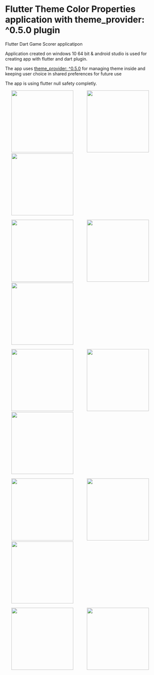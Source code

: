 # Flutter Theme Color Properties application with theme_provider: ^0.5.0 plugin
Flutter Dart Game Scorer applicatipon

Application created on windows 10 64 bit & android studio is used for creating app with flutter and dart plugin.

The app uses [theme_provider: ^0.5.0](https://pub.dev/packages/theme_provider) for managing theme inside and keeping user choice in shared preferences for future use

The app is using flutter null safety completly.

<p float="left">
<img src="https://github.com/mohitagrawal939/flutter-theme-color-properties/blob/master/assets/images/1.png" width="200" hspace="20">
<img src="hhttps://github.com/mohitagrawal939/flutter-theme-color-properties/blob/master/assets/images/2.png" width="200" hspace="20">
<img src="https://github.com/mohitagrawal939/flutter-theme-color-properties/blob/master/assets/images/3.png" width="200" hspace="20">
</p>

<p float="left">
<img src="https://github.com/mohitagrawal939/flutter-theme-color-properties/blob/master/assets/images/4.png" width="200" hspace="20">
<img src="hhttps://github.com/mohitagrawal939/flutter-theme-color-properties/blob/master/assets/images/5.png" width="200" hspace="20">
<img src="https://github.com/mohitagrawal939/flutter-theme-color-properties/blob/master/assets/images/6.png" width="200" hspace="20">
</p>

<p float="left">
<img src="https://github.com/mohitagrawal939/flutter-theme-color-properties/blob/master/assets/images/7.png" width="200" hspace="20">
<img src="hhttps://github.com/mohitagrawal939/flutter-theme-color-properties/blob/master/assets/images/8.png" width="200" hspace="20">
<img src="https://github.com/mohitagrawal939/flutter-theme-color-properties/blob/master/assets/images/9.png" width="200" hspace="20">
</p>

<p float="left">
<img src="https://github.com/mohitagrawal939/flutter-theme-color-properties/blob/master/assets/images/10.png" width="200" hspace="20">
<img src="hhttps://github.com/mohitagrawal939/flutter-theme-color-properties/blob/master/assets/images/11.png" width="200" hspace="20">
<img src="https://github.com/mohitagrawal939/flutter-theme-color-properties/blob/master/assets/images/12.png" width="200" hspace="20">
</p>

<p float="left">
<img src="https://github.com/mohitagrawal939/flutter-theme-color-properties/blob/master/assets/images/13.png" width="200" hspace="20">
<img src="https://github.com/mohitagrawal939/flutter-theme-color-properties/blob/master/assets/images/14.png" width="200" hspace="20">
</p>
